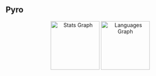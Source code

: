 ## Pyro

<div align="center">
  <img src="https://github-readme-stats.vercel.app/api?username=Pyro2840&show_icons=true&theme=dark" height="130" alt="Stats Graph">
  <img src="https://github-readme-stats.vercel.app/api/top-langs?username=Pyro2840&locale=en&hide_title=false&layout=compact&card_width=320&langs_count=5&theme=dark&hide_border=false" height="130" alt="Languages Graph">
</div>

